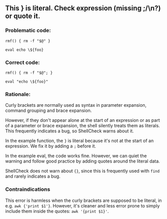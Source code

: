 ## This } is literal. Check expression (missing ;/\n?) or quote it.

### Problematic code:

    rmf() { rm -f "$@" }

    eval echo \${foo}

### Correct code:

    rmf() { rm -f "$@"; }

    eval "echo \${foo}"
### Rationale:

Curly brackets are normally used as syntax in parameter expansion, command grouping and brace expansion.

However, if they don't appear alone at the start of an expression or as part of a parameter or brace expansion, the shell silently treats them as literals. This frequently indicates a bug, so ShellCheck warns about it.

In the example function, the `}` is literal because it's not at the start of an expression. We fix it by adding a `;` before it. 

In the example eval, the code works fine. However, we can quiet the warning and follow good practice by adding quotes around the literal data.

ShellCheck does not warn about `{}`, since this is frequently used with `find` and rarely indicates a bug.

### Contraindications

This error is harmless when the curly brackets are supposed to be literal, in e.g. `awk {'print $1'}`. However, it's cleaner and less error prone to simply include them inside the quotes: `awk '{print $1}'`. 